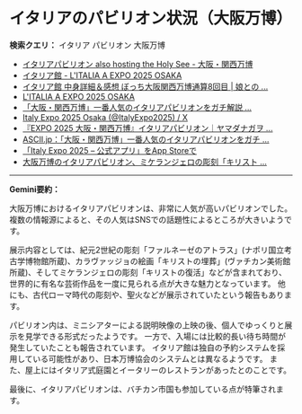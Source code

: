 # イタリアのパビリオン状況（大阪万博）

**検索クエリ：** イタリア パビリオン 大阪万博

- [イタリアパビリオン also hosting the Holy See - 大阪・関西万博](https://www.expo2025.or.jp/official-participant/italy/)
- [イタリア館 - L'ITALIA A EXPO 2025 OSAKA](https://www.italyexpo2025osaka.it/ja/itariaguan)
- [イタリア館 中身詳細＆感想 ぼっち大阪関西万博通算8回目 | 娘との ...](https://ameblo.jp/wakochi0316/entry-12905719318.html)
- [L'ITALIA A EXPO 2025 OSAKA](https://www.italyexpo2025osaka.it/ja)
- [「大阪・関西万博」一番人気のイタリアパビリオンをガチ解説 ...](https://lovewalker.jp/elem/000/004/268/4268276/)
- [Italy Expo 2025 Osaka (@ItalyExpo2025) / X](https://x.com/italyexpo2025?lang=ja)
- [『EXPO 2025 大阪・関西万博』イタリアパビリオン｜ヤマダナガヲ ...](https://note.com/yamada_tourist/n/n8e18f9e7de68)
- [ASCII.jp：「大阪・関西万博」一番人気のイタリアパビリオンをガチ ...](https://ascii.jp/elem/000/004/268/4268276/)
- [「Italy Expo 2025 – 公式アプリ」をApp Storeで](https://apps.apple.com/jp/app/italy-expo-2025-%E5%85%AC%E5%BC%8F%E3%82%A2%E3%83%97%E3%83%AA/id6744029374)
- [大阪万博のイタリアパビリオン、ミケランジェロの彫刻「キリスト ...](https://www.nikkei.com/article/DGXZQOUF156OI0V10C25A5000000/)


---

**Gemini要約：**

大阪万博におけるイタリアパビリオンは、非常に人気が高いパビリオンでした。複数の情報源によると、その人気はSNSでの話題性によるところが大きいようです。

展示内容としては、紀元2世紀の彫刻「ファルネーゼのアトラス」(ナポリ国立考古学博物館所蔵)、カラヴァッジョの絵画「キリストの埋葬」(ヴァチカン美術館所蔵)、そしてミケランジェロの彫刻「キリストの復活」などが含まれており、世界的に有名な芸術作品を一度に見られる点が大きな魅力となっています。  他にも、古代ローマ時代の彫刻や、聖火などが展示されていたという報告もあります。

パビリオン内は、ミニシアターによる説明映像の上映の後、個人でゆっくりと展示を見学できる形式だったようです。  一方で、入場には比較的長い待ち時間が発生していたことも報告されています。  イタリア館は独自の予約システムを採用している可能性があり、日本万博協会のシステムとは異なるようです。  また、屋上にはイタリア式庭園とイータリーのレストランがあったとのことです。

最後に、イタリアパビリオンは、バチカン市国も参加している点が特筆されます。

